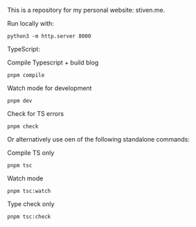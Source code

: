 This is a repository for my personal website: stiven.me.

Run locally with:
```
python3 -m http.server 8000
```

TypeScript:

Compile Typescript + build blog
```
pnpm compile
```

Watch mode for development
```
pnpm dev
```

Check for TS errors
```
pnpm check
```

Or alternatively use oen of the following standalone commands:

Compile TS only 
```
pnpm tsc
```

Watch mode
```
pnpm tsc:watch
```

Type check only
```
pnpm tsc:check 
```
